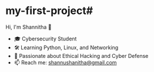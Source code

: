 # my-first-project#
Hi, I'm Shannitha 👋
- 🎓 Cybersecurity Student
- 🛠️ Learning Python, Linux, and Networking
- 🔐 Passionate about Ethical Hacking and Cyber Defense
- 📫 Reach me: shannushanitha@gmail.com
